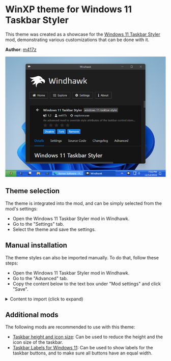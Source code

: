 # WinXP theme for Windows 11 Taskbar Styler

This theme was created as a showcase for the [Windows 11 Taskbar
Styler](https://windhawk.net/mods/windows-11-taskbar-styler) mod, demonstrating
various customizations that can be done with it.

**Author**: [m417z](https://github.com/m417z)

![Screenshot](screenshot.png)

## Theme selection

The theme is integrated into the mod, and can be simply selected from the mod's
settings:

* Open the Windows 11 Taskbar Styler mod in Windhawk.
* Go to the "Settings" tab.
* Select the theme and save the settings.

## Manual installation

The theme styles can also be imported manually. To do that, follow these steps:

* Open the Windows 11 Taskbar Styler mod in Windhawk.
* Go to the "Advanced" tab.
* Copy the content below to the text box under "Mod settings" and click "Save".

<details>
<summary>Content to import (click to expand)</summary>

```json
{
  "controlStyles[0].target": "Rectangle#BackgroundStroke",
  "controlStyles[0].styles[0]": "Fill:=<LinearGradientBrush StartPoint=\"0.5,0\" EndPoint=\"0.5,1\"> <GradientStop Color=\"#3168d5\" Offset=\"0.0\" /> <GradientStop Color=\"#4993E6\" Offset=\"0.1\" /> <GradientStop Color=\"#2157D7\" Offset=\"0.35\" /> <GradientStop Color=\"#2663E0\" Offset=\"0.8\" /> <GradientStop Color=\"#1941A5\" Offset=\"1.0\" /></LinearGradientBrush>",
  "controlStyles[0].styles[1]": "VerticalAlignment=Stretch",
  "controlStyles[0].styles[2]": "Height=Auto",
  "controlStyles[1].target": "Taskbar.ExperienceToggleButton#LaunchListButton[AutomationProperties.AutomationId=StartButton]",
  "controlStyles[1].styles[0]": "CornerRadius=0",
  "controlStyles[2].target": "Taskbar.ExperienceToggleButton#LaunchListButton[AutomationProperties.AutomationId=StartButton] > Taskbar.TaskListButtonPanel",
  "controlStyles[2].styles[0]": "Padding=0",
  "controlStyles[2].styles[1]": "Background:=<LinearGradientBrush StartPoint=\"0.5,0\" EndPoint=\"0.5,1\"> <GradientStop Color=\"#388238\" Offset=\"0.0\" /> <GradientStop Color=\"#71B571\" Offset=\"0.1\" /> <GradientStop Color=\"#71B571\" Offset=\"0.35\" /> <GradientStop Color=\"#47AA47\" Offset=\"0.8\" /> <GradientStop Color=\"#307443\" Offset=\"1.0\" /></LinearGradientBrush>",
  "controlStyles[3].target": "Taskbar.ExperienceToggleButton#LaunchListButton[AutomationProperties.AutomationId=StartButton] > Taskbar.TaskListButtonPanel > Border#BackgroundElement",
  "controlStyles[3].styles[0]": "Background:=<ImageBrush Stretch=\"None\" ImageSource=\"https://i.imgur.com/BvXJlkj.png\" />",
  "controlStyles[4].target": "Taskbar.ExperienceToggleButton#LaunchListButton[AutomationProperties.AutomationId=StartButton] > Taskbar.TaskListButtonPanel > Microsoft.UI.Xaml.Controls.AnimatedVisualPlayer#Icon",
  "controlStyles[4].styles[0]": "Visibility=Collapsed",
  "controlStyles[5].target": "TextBlock#LabelControl",
  "controlStyles[5].styles[0]": "Foreground=White",
  "controlStyles[6].target": "Rectangle#RunningIndicator",
  "controlStyles[6].styles[0]": "Visibility=Collapsed",
  "controlStyles[7].target": "TextBlock#TimeInnerTextBlock",
  "controlStyles[7].styles[0]": "Foreground=White",
  "controlStyles[8].target": "TextBlock#DateInnerTextBlock",
  "controlStyles[8].styles[0]": "Foreground=White",
  "controlStyles[9].target": "SystemTray.TextIconContent > Grid > SystemTray.AdaptiveTextBlock#Base > TextBlock",
  "controlStyles[9].styles[0]": "Foreground=White",
  "controlStyles[10].target": "Taskbar.TaskListLabeledButtonPanel@RunningIndicatorStates > Border#BackgroundElement",
  "controlStyles[10].styles[0]": "Background@NoRunningIndicator=Transparent",
  "controlStyles[10].styles[1]": "Background@ActiveRunningIndicator:=<LinearGradientBrush StartPoint=\"0.5,0\" EndPoint=\"0.5,1\"> <GradientStop Color=\"#1B67D7\" Offset=\"0.0\" /> <GradientStop Color=\"#1542A8\" Offset=\"0.1\" /> <GradientStop Color=\"#1951BA\" Offset=\"0.15\" /> <GradientStop Color=\"#1951BA\" Offset=\"0.95\" /> <GradientStop Color=\"#1542A8\" Offset=\"1.0\" /></LinearGradientBrush>",
  "controlStyles[10].styles[2]": "Background:=<LinearGradientBrush StartPoint=\"0.5,0\" EndPoint=\"0.5,1\"> <GradientStop Color=\"#3358B5\" Offset=\"0.0\" /> <GradientStop Color=\"#8AC4FD\" Offset=\"0.1\" /> <GradientStop Color=\"#56A3FF\" Offset=\"0.2\" /> <GradientStop Color=\"#56A3FF\" Offset=\"0.85\" /> <GradientStop Color=\"#378DF6\" Offset=\"0.9\" /> <GradientStop Color=\"#163E95\" Offset=\"1.0\" /></LinearGradientBrush>",
  "controlStyles[10].styles[3]": "BorderThickness=1",
  "controlStyles[10].styles[4]": "BorderBrush@NoRunningIndicator=Transparent",
  "controlStyles[10].styles[5]": "BorderBrush@ActiveRunningIndicator=#1B67D7",
  "controlStyles[10].styles[6]": "BorderBrush=#3358B5"
}
```
</details>

## Additional mods

The following mods are recommended to use with this theme:

* [Taskbar height and icon size](https://windhawk.net/mods/taskbar-icon-size):
  Can be used to reduce the height and the icon size of the taskbar.
* [Taskbar Labels for Windows 11](https://windhawk.net/mods/taskbar-labels): Can
  be used to show labels for the taskbar buttons, and to make sure all buttons
  have an equal width.

